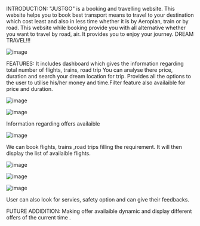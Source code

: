 INTRODUCTION:
"JUSTGO" is a booking and travelling website. This website helps you to book best transport means to travel to your destination which cost least and also in less time whether it is by Aeroplan, train or by road. This website while booking provide you with all alternative whether you want to travel by road, air. It provides you to enjoy your journey. DREAM TRAVEL!!!

 ![image](https://user-images.githubusercontent.com/83232454/151657275-4661cb8e-2d22-402e-bb47-9114b5d001c7.png)



FEATURES:
It includes dashboard which gives the information regarding total number of flights, trains, road trip
You can analyse there price, duration and search your dream location for trip. Provides all the options to the user to utilise his/her money and time.Filter feature also availaible for price and duration.
 
![image](https://user-images.githubusercontent.com/83232454/151657270-7823c40f-a9cf-4a82-80ef-5a3e117aad19.png)

 
![image](https://user-images.githubusercontent.com/83232454/151657267-93951a6c-176b-455e-a50d-043e0130e8db.png)

Information regarding offers availaible

![image](https://user-images.githubusercontent.com/83232454/151657262-82474d6e-4393-441c-9a45-50d47290f842.png)

 
We can book flights, trains ,road trips filling the requirement. It will then display the list of availaible flights.

 
![image](https://user-images.githubusercontent.com/83232454/151657246-8c775764-0d9e-41fd-a2f2-945e85dbffc2.png)

![image](https://user-images.githubusercontent.com/83232454/151657238-6c3aba7a-ce91-4dc6-85b0-bc8c5b74c3ee.png)

![image](https://user-images.githubusercontent.com/83232454/151657253-9c185a5b-b3b8-417e-9844-a34cd00d811a.png)

User can also look for servies, safety option and can give their feedbacks.

FUTURE ADDIDITION:
Making offer availaible dynamic and display different offers of the current time .


 

 


